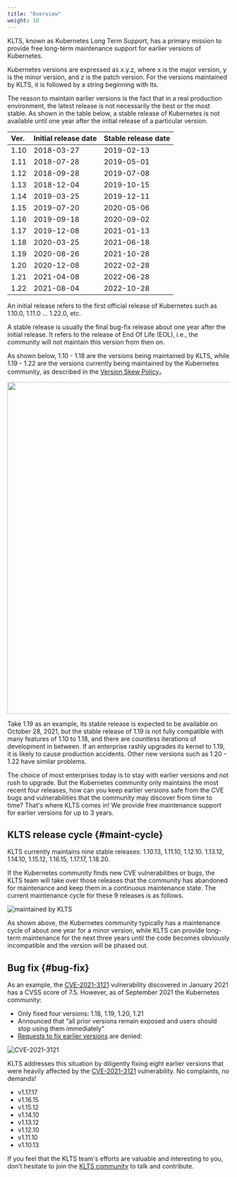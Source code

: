 ```yaml
---
title: "Overview"
weight: 10
---
```

KLTS, known as Kubernetes Long Term Support, has a primary mission to provide free long-term maintenance support for earlier versions of Kubernetes.  

Kubernetes versions are expressed as x.y.z, where x is the major version, y is the minor version, and z is the patch version. For the versions maintained by KLTS, it is followed by a string beginning with lts.  

The reason to maintain earlier versions is the fact that in a real production environment, the latest release is not necessarily the best or the most stable. As shown in the table below, a stable release of Kubernetes is not available until one year after the initial release of a particular version.


| **Ver.** | **Initial release date** | **Stable release date** |
| :----------- | :--------------- | :------------------- |
| 1.10         | 2018-03-27       | 2019-02-13           |
| 1.11         | 2018-07-28       | 2019-05-01           |
| 1.12         | 2018-09-28       | 2019-07-08           |
| 1.13         | 2018-12-04       | 2019-10-15           |
| 1.14         | 2019-03-25       | 2019-12-11           |
| 1.15         | 2019-07-20       | 2020-05-06           |
| 1.16         | 2019-09-18       | 2020-09-02           |
| 1.17         | 2019-12-08       | 2021-01-13           |
| 1.18         | 2020-03-25       | 2021-06-18           |
| 1.19         | 2020-08-26       | 2021-10-28           |
| 1.20         | 2020-12-08       | 2022-02-28           |
| 1.21         | 2021-04-08       | 2022-06-28           |
| 1.22         | 2021-08-04       | 2022-10-28           |

An initial release refers to the first official release of Kubernetes such as 1.10.0, 1.11.0 ... 1.22.0, etc.  

A stable release is usually the final bug-fix release about one year after the initial release. It refers to the release of End Of Life (EOL), i.e., the community will not maintain this version from then on.  

As shown below, 1.10 - 1.18 are the versions being maintained by KLTS, while 1.19 - 1.22 are the versions currently being maintained by the Kubernetes community, as described in the [Version Skew Policy](https://kubernetes.io/releases/version-skew-policy/#supported-versions)。

<img src="../klts_job.png" width="750">

Take 1.19 as an example, its stable release is expected to be available on October 28, 2021, but the stable release of 1.19 is not fully compatible with many features of 1.10 to 1.18, and there are countless iterations of development in between. If an enterprise rashly upgrades its kernel to 1.19, it is likely to cause production accidents. Other new versions such as 1.20 - 1.22 have similar problems.  

The choice of most enterprises today is to stay with earlier versions and not rush to upgrade. But the Kubernetes community only maintains the most recent four releases, how can you keep earlier versions safe from the CVE bugs and vulnerabilities that the community may discover from time to time? That's where KLTS comes in! We provide free maintenance support for earlier versions for up to 3 years.    

## KLTS release cycle {#maint-cycle}
KLTS currently maintains nine stable releases: 1.10.13, 1.11.10, 1.12.10. 1.13.12, 1.14.10, 1.15.12, 1.16.15, 1.17.17, 1.18.20.

If the Kubernetes community finds new CVE vulnerabilities or bugs, the KLTS team will take over those releases that the community has abandoned for maintenance and keep them in a continuous maintenance state. The current maintenance cycle for these 9 releases is as follows.

![maintained by KLTS](../images/whatKLTSdoes.png)

As shown above, the Kubernetes community typically has a maintenance cycle of about one year for a minor version, while KLTS can provide long-term maintenance for the next three years until the code becomes obviously incompatible and the version will be phased out.
## Bug fix {#bug-fix}
As an example, the [CVE-2021-3121](https://www.cvedetails.com/cve/CVE-2021-3121) vulnerability discovered in January 2021 has a CVSS score of 7.5. However, as of September 2021 the Kubernetes community:  

- Only fixed four versions: 1.18, 1.19, 1.20, 1.21
- Announced that “all prior versions remain exposed and users should stop using them immediately”
- [Requests to fix earlier versions](https://github.com/kubernetes/kubernetes/issues/101435) are denied:

![CVE-2021-3121](../images/cve2021.png)

 KLTS addresses this situation by diligently fixing eight earlier versions that were heavily affected by the [CVE-2021-3121](https://www.cvedetails.com/cve/CVE-2021-3121) vulnerability. No complaints, no demands!

- v1.17.17
- v1.16.15
- v1.15.12
- v1.14.10
- v1.13.12
- v1.12.10
- v1.11.10
- v1.10.13  

 If you feel that the KLTS team's efforts are valuable and interesting to you, don’t hesitate to join the [KLTS community](https://github.com/klts-io) to talk and contribute.